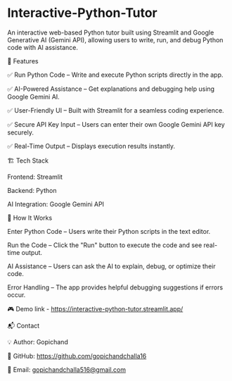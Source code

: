 # Interactive-Python-Tutor

An interactive web-based Python tutor built using Streamlit and Google Generative AI (Gemini API), allowing users to write, run, and debug Python code with AI assistance.

🚀 Features

✅ Run Python Code – Write and execute Python scripts directly in the app.

✅ AI-Powered Assistance – Get explanations and debugging help using Google Gemini AI.

✅ User-Friendly UI – Built with Streamlit for a seamless coding experience.

✅ Secure API Key Input – Users can enter their own Google Gemini API key securely.

✅ Real-Time Output – Displays execution results instantly.


🏗️ Tech Stack

Frontend: Streamlit

Backend: Python

AI Integration: Google Gemini API


🎯 How It Works

Enter Python Code – Users write their Python scripts in the text editor.

Run the Code – Click the "Run" button to execute the code and see real-time output.

AI Assistance – Users can ask the AI to explain, debug, or optimize their code.

Error Handling – The app provides helpful debugging suggestions if errors occur.


🎮 Demo link -  https://interactive-python-tutor.streamlit.app/


📬 Contact

💡 Author: Gopichand

🔗 GitHub: https://github.com/gopichandchalla16

📧 Email: gopichandchalla516@gmail.com






